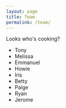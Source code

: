 ```yaml
---
layout: page
title: Team
permalink: /team/
---
```


Looks who's cooking?  
- Tony
- Melissa
- Emmanuel
- Howie
- Iris
- Betty
- Paige
- Ryan
- Jerome
